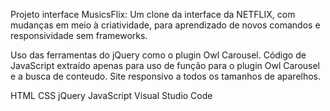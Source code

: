 Projeto interface MusicsFlix: Um clone da interface da NETFLIX, com mudanças em meio à criatividade, para aprendizado de novos comandos e responsividade sem frameworks.


Uso das ferramentas do jQuery como o plugin Owl Carousel.
Código de JavaScript extraído apenas para uso de função para o plugin Owl Carousel e a busca de conteudo.
Site responsivo a todos os tamanhos de aparelhos.


HTML
CSS
jQuery
JavaScript
Visual Studio Code
